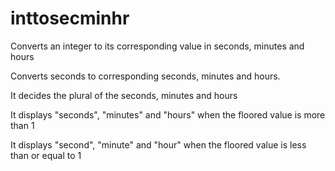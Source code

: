 # inttosecminhr
Converts an integer to its corresponding value in seconds, minutes and hours

Converts seconds to corresponding seconds, minutes and hours.

It decides the plural of the seconds, minutes and hours

It displays "seconds", "minutes" and "hours" when the floored value is more than 1 

It displays "second", "minute" and "hour" when the floored value is less than or equal to 1 
